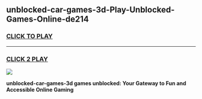 
## unblocked-car-games-3d-Play-Unblocked-Games-Online-de214
<h3>
<a href="https://premium76.site?title=unblocked-car-games-3d&ref=25A">CLICK TO PLAY</a></h3>
<hr>

<h3>
<a href="https://premium76.site?title=unblocked-car-games-3d&ref=25A">CLICK 2 PLAY</a>
  
</h3>

<a href="https://premium76.site?title=unblocked-car-games-3d&ref=25A"><img src="https://clearcache.store/games.png"></a>


**unblocked-car-games-3d games unblocked: Your Gateway to Fun and Accessible Online Gaming**
